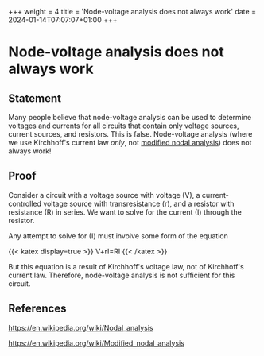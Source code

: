 +++
weight = 4
title = 'Node-voltage analysis does not always work'
date = 2024-01-14T07:07:07+01:00
+++

# Node-voltage analysis does not always work

## Statement

Many people believe that node-voltage analysis can be used to determine voltages and currents for all circuits that contain only voltage sources, current sources, and resistors. This is false. Node-voltage analysis (where we use Kirchhoff's current law *only*, not [modified nodal analysis](https://en.wikipedia.org/wiki/Modified_nodal_analysis)) does not always work!

## Proof

Consider a circuit with a voltage source with voltage \(V\), a current-controlled voltage source with transresistance \(r\), and a resistor with resistance \(R\) in series. We want to solve for the current \(I\) through the resistor.

Any attempt to solve for \(I\) must involve some form of the equation

{{< katex display=true >}}
V+rI=RI
{{< /katex >}}

But this equation is a result of Kirchhoff's voltage law, not of Kirchhoff's current law. Therefore, node-voltage analysis is not sufficient for this circuit.

## References

https://en.wikipedia.org/wiki/Nodal_analysis

https://en.wikipedia.org/wiki/Modified_nodal_analysis